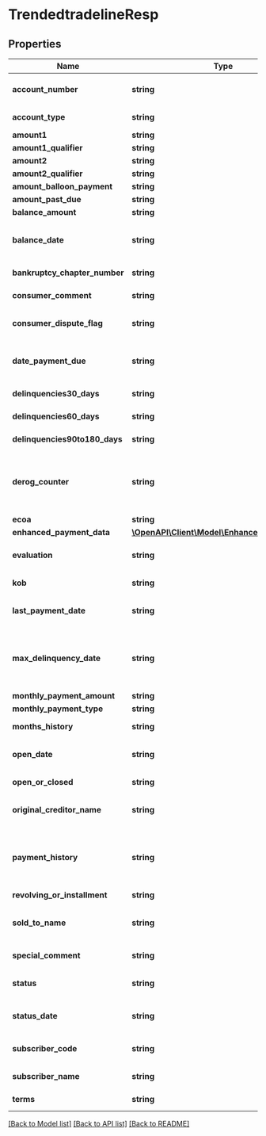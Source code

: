 # TrendedtradelineResp

## Properties
Name | Type | Description | Notes
------------ | ------------- | ------------- | -------------
**account_number** | **string** | Account Number upto 40 characters. | [optional] 
**account_type** | **string** | Indicates Type of Account. | [optional] 
**amount1** | **string** | Full dollar amount. | [optional] 
**amount1_qualifier** | **string** | Amount Type. | [optional] 
**amount2** | **string** | Full dollar amount. | [optional] 
**amount2_qualifier** | **string** | Amount Type. | [optional] 
**amount_balloon_payment** | **string** | Full dollar amount | [optional] 
**amount_past_due** | **string** | Full dollar amount | [optional] 
**balance_amount** | **string** | Full dollar amount | [optional] 
**balance_date** | **string** | Date account was last updated. Format &#x3D; MMDDCCYY. | [optional] 
**bankruptcy_chapter_number** | **string** | Bankruptcy Chapter Number. | [optional] 
**consumer_comment** | **string** | Free Form Text from consumer. | [optional] 
**consumer_dispute_flag** | **string** | Indicates if trade is disputed by consumer. | [optional] 
**date_payment_due** | **string** | Date balloon payment due. Format &#x3D; MMDDCCYY. | [optional] 
**delinquencies30_days** | **string** | 30 to 59 day delinquencies | [optional] 
**delinquencies60_days** | **string** | 60 to 89 day delinquencies | [optional] 
**delinquencies90to180_days** | **string** | 90 to 180 day delinquencies | [optional] 
**derog_counter** | **string** | Indicates the number of months the account has been reported as seriously derogatory. | [optional] 
**ecoa** | **string** | Attribute code. | [optional] 
**enhanced_payment_data** | [**\OpenAPI\Client\Model\EnhancedPaymentData**](EnhancedPaymentData.md) |  | [optional] 
**evaluation** | **string** | Indicates if additional review is required. | [optional] 
**kob** | **string** | Kind of business code of subscriber | [optional] 
**last_payment_date** | **string** | Date of last payment. Format &#x3D; MMDDCCYY. | [optional] 
**max_delinquency_date** | **string** | Date of worst payment code beyond the monthly payment profile. Format &#x3D; (MMDDCCYY) | [optional] 
**monthly_payment_amount** | **string** | Full dollar amount. | [optional] 
**monthly_payment_type** | **string** |  | [optional] 
**months_history** | **string** | Number of Months Reviewed | [optional] 
**open_date** | **string** | Date account opened. Format &#x3D; MMDDCCYY. | [optional] 
**open_or_closed** | **string** | Indicates if trade is Open or Closed | [optional] 
**original_creditor_name** | **string** | Name of original creditor if a collection account. | [optional] 
**payment_history** | **string** | 84 Month payment history when requested on input. Otherwise 25 month payment history. | [optional] 
**revolving_or_installment** | **string** |  | [optional] 
**sold_to_name** | **string** | Name of the creditor to whom the account was sold. | [optional] 
**special_comment** | **string** | Special Comments. | [optional] 
**status** | **string** | Account Condition/Payment Status Codes. | [optional] 
**status_date** | **string** | Account Status Date. Format &#x3D; MMDDCCYY. | [optional] 
**subscriber_code** | **string** | Subscriber number that reported tradeline. | [optional] 
**subscriber_name** | **string** | Name of Subscriber | [optional] 
**terms** | **string** | Payment terms for the Account. | [optional] 

[[Back to Model list]](../README.md#documentation-for-models) [[Back to API list]](../README.md#documentation-for-api-endpoints) [[Back to README]](../README.md)


